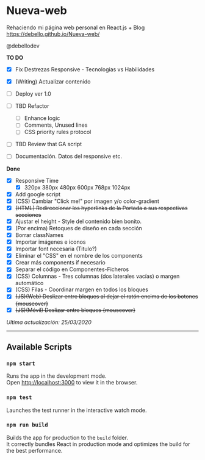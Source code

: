 # Nueva-web
Rehaciendo mi página web personal en React.js + Blog
https://debello.github.io/Nueva-web/

@debellodev

**TO DO**
- [x] Fix Destrezas Responsive - Tecnologias vs Habilidades

- [x] (Writing) Actualizar contenido
- [ ] Deploy ver 1.0

- [ ] TBD Refactor 
    - [ ] Enhance logic
    - [ ] Comments, Unused lines
    - [ ] CSS priority rules protocol
- [ ] TBD Review that GA script
- [ ] Documentación. Datos del responsive etc.

**Done**
- [x] Responsive Time 
    - [x] 320px 380px 480px 600px 768px 1024px
- [x] Add google script
- [x] (CSS) Cambiar "Click me!" por imagen y/o color-gradient
- [x] ~~(HTML) Redireccionar los hyperlinks de la Portada a sus respectivas secciones~~
- [x] Ajustar el height - Style del contenido bien bonito.
- [x] (Por encima) Retoques de diseño en cada sección
- [x] Borrar classNames
- [x] Importar imágenes e iconos 
- [x] Importar font necesaria (Titulo?)
- [x] Eliminar el "CSS" en el nombre de los components
- [x] Crear más components if necesario
- [x] Separar el código en Componentes-Ficheros
- [x] (CSS) Columnas - Tres columnas (dos laterales vacías) o margen automático
- [x] (CSS) Filas - Coordinar margen en todos los bloques
- [x] ~~(JS)(Web) Deslizar entre bloques al dejar el ratón encima de los botones {mouseover}~~
- [x] ~~(JS)(Móvil) Deslizar entre bloques {mouseover}~~

*Ultima actualización: 25/03/2020*




-------------------------------------------------------------------------

## Available Scripts

### `npm start`
Runs the app in the development mode.<br />
Open [http://localhost:3000](http://localhost:3000) to view it in the browser.

### `npm test`
Launches the test runner in the interactive watch mode.<br />


### `npm run build`
Builds the app for production to the `build` folder.<br />
It correctly bundles React in production mode and optimizes the build for the best performance.